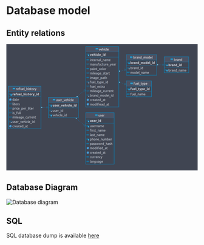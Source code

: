 # Database model

## Entity relations

![Entity relations](./materials/DB_erd.png)

## Database Diagram

![Database diagram](./materials/DB_diagram.png)

## SQL

SQL database dump is available [here](../resources/DB_dump.sql)
